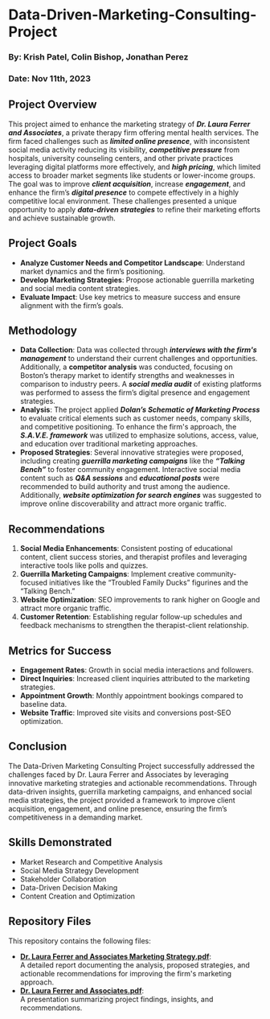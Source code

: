 # Data-Driven-Marketing-Consulting-Project
### By: Krish Patel, Colin Bishop, Jonathan Perez 
### Date: Nov 11th, 2023

## Project Overview
This project aimed to enhance the marketing strategy of **_Dr. Laura Ferrer and Associates_**, a private therapy firm offering mental health services. The firm faced challenges such as **_limited online presence_**, with inconsistent social media activity reducing its visibility, **_competitive pressure_** from hospitals, university counseling centers, and other private practices leveraging digital platforms more effectively, and **_high pricing_**, which limited access to broader market segments like students or lower-income groups. The goal was to improve **_client acquisition_**, increase **_engagement_**, and enhance the firm’s **_digital presence_** to compete effectively in a highly competitive local environment. These challenges presented a unique opportunity to apply **_data-driven strategies_** to refine their marketing efforts and achieve sustainable growth.

## Project Goals
- **Analyze Customer Needs and Competitor Landscape**: Understand market dynamics and the firm’s positioning.  
- **Develop Marketing Strategies**: Propose actionable guerrilla marketing and social media content strategies.  
- **Evaluate Impact**: Use key metrics to measure success and ensure alignment with the firm’s goals.

## Methodology
- **Data Collection**: Data was collected through **_interviews with the firm's management_** to understand their current challenges and opportunities. Additionally, a **competitor analysis** was conducted, focusing on Boston’s therapy market to identify strengths and weaknesses in comparison to industry peers. A **_social media audit_** of existing platforms was performed to assess the firm’s digital presence and engagement strategies.
- **Analysis**: The project applied **_Dolan’s Schematic of Marketing Process_** to evaluate critical elements such as customer needs, company skills, and competitive positioning. To enhance the firm's approach, the **_S.A.V.E. framework_** was utilized to emphasize solutions, access, value, and education over traditional marketing approaches.
- **Proposed Strategies**: Several innovative strategies were proposed, including creating **_guerrilla marketing campaigns_** like the **_“Talking Bench”_** to foster community engagement. Interactive social media content such as **_Q&A sessions_** and **_educational posts_** were recommended to build authority and trust among the audience. Additionally, **_website optimization for search engines_** was suggested to improve online discoverability and attract more organic traffic.

## Recommendations
1. **Social Media Enhancements**: Consistent posting of educational content, client success stories, and therapist profiles and leveraging interactive tools like polls and quizzes.  
2. **Guerrilla Marketing Campaigns**: Implement creative community-focused initiatives like the “Troubled Family Ducks” figurines and the “Talking Bench.”  
3. **Website Optimization**: SEO improvements to rank higher on Google and attract more organic traffic.  
4. **Customer Retention**: Establishing regular follow-up schedules and feedback mechanisms to strengthen the therapist-client relationship.

## Metrics for Success
- **Engagement Rates**: Growth in social media interactions and followers.  
- **Direct Inquiries**: Increased client inquiries attributed to the marketing strategies.  
- **Appointment Growth**: Monthly appointment bookings compared to baseline data.  
- **Website Traffic**: Improved site visits and conversions post-SEO optimization.

## Conclusion
The Data-Driven Marketing Consulting Project successfully addressed the challenges faced by Dr. Laura Ferrer and Associates by leveraging innovative marketing strategies and actionable recommendations. Through data-driven insights, guerrilla marketing campaigns, and enhanced social media strategies, the project provided a framework to improve client acquisition, engagement, and online presence, ensuring the firm’s competitiveness in a demanding market.

## Skills Demonstrated
- Market Research and Competitive Analysis
- Social Media Strategy Development
- Stakeholder Collaboration
- Data-Driven Decision Making
- Content Creation and Optimization

## Repository Files
This repository contains the following files:
- **[Dr. Laura Ferrer and Associates Marketing Strategy.pdf](https://github.com/patelk1833/Data-Driven-Marketing-Consulting-Project/blob/main/Dr_Laura_Ferrer_and_Associates_Marketing_Stratergy.pdf)**:  
  A detailed report documenting the analysis, proposed strategies, and actionable recommendations for improving the firm's marketing approach.
- **[Dr. Laura Ferrer and Associates.pdf](https://github.com/patelk1833/Data-Driven-Marketing-Consulting-Project/blob/main/Marketing_Project_Presentation.pdf)**:  
  A presentation summarizing project findings, insights, and recommendations.
